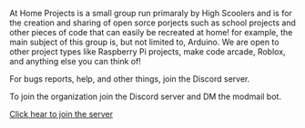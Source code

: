 
At Home Projects is a small group run primaraly by High Scoolers and is for the creation and sharing of open sorce porjects such as school projects 
and other pieces of code that can easily be recreated at home! for example, the main subject of this group is, but not limited to, Arduino. 
We are open to other project types like Raspberry Pi projects, make code arcade, Roblox, and anything else you can think of! 


For bugs reports, help, and other things, join the Discord server.


To join the organization join the Discord server and DM the modmail bot.

[Click hear to join the server](https://discord.gg/K4JJh2jgFk)
